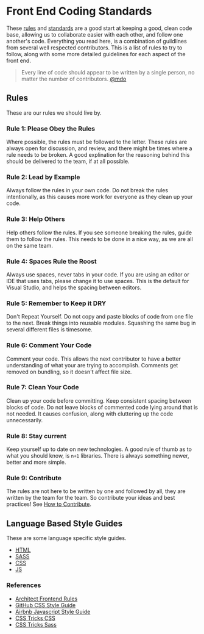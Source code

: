 # Front End Coding Standards

These [rules](#rules) and [standards](#language-based-style-guides) are a good start at keeping a good, clean code base, allowing us to collaborate easier with each other, and follow one another's code. Everything you read here, is a combination of guildlines from several well respected contributors. This is a list of rules to try to follow, along with some more detailed guidelines for each aspect of the front end.

> Every line of code should appear to be written by a single person, no matter the number of contributors.
[@mdo](https://twitter.com/mdo)

## Rules

These are our rules we should live by.

### Rule 1: Please Obey the Rules
Where possible, the rules must be followed to the letter. These rules are always open for discussion, and review, and there might be times where a rule needs to be broken. A good explination for the reasoning behind this should be delivered to the team, if at all possible.

### Rule 2: Lead by Example
Always follow the rules in your own code. Do not break the rules intentionally, as this causes more work for everyone as they clean up your code.

### Rule 3: Help Others
Help others follow the rules. If you see someone breaking the rules, guide them to follow the rules. This needs to be done in a nice way, as we are all on the same team.

### Rule 4: Spaces Rule the Roost
Always use spaces, never tabs in your code. If you are using an editor or IDE that uses tabs, please change it to use spaces. This is the default for Visual Studio, and helps the spacing between editors.

### Rule 5: Remember to Keep it DRY
Don't Repeat Yourself. Do not copy and paste blocks of code from one file to the next. Break things into reusable modules. Squashing the same bug in several different files is timesome.

### Rule 6: Comment Your Code
Comment your code. This allows the next contributor to have a better understanding of what your are trying to accomplish. Comments get removed on bundling, so it doesn't affect file size.

### Rule 7: Clean Your Code
Clean up your code before committing. Keep consistent spacing between blocks of code. Do not leave blocks of commented code lying around that is not needed. It causes confusion, along with cluttering up the code unnecessarily.

### Rule 8: Stay current
Keep yourself up to date on new technologies. A good rule of thumb as to what you should know, is ```n+1``` libraries. There is always something newer, better and more simple.

### Rule 9: Contribute
The rules are not here to be written by one and followed by all, they are written by the team for the team. So contribute your ideas and best practices! See [How to Contribute](/contributing).
    
## Language Based Style Guides

These are some language specific style guides.

* [HTML](/html)
* [SASS](/sass)
* [CSS](/css)
* [JS](/js)

### References

* [Architect Frontend Rules](https://github.com/wearearchitect/Frontend-Rules)
* [GitHub CSS Style Guide](https://github.com/styleguide/css)
* [Airbnb Javascript Style Guide](https://github.com/airbnb/javascript)
* [CSS Tricks CSS](http://css-tricks.com/css-style-guides/)
* [CSS Tricks Sass](http://css-tricks.com/sass-style-guide/)
